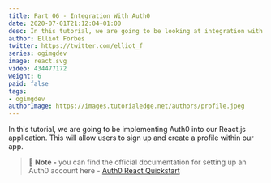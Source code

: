 ```yaml
---
title: Part 06 - Integration With Auth0
date: 2020-07-01T21:12:04+01:00
desc: In this tutorial, we are going to be looking at integration with Auth0 and adding the ability for users to sign up to our App.
author: Elliot Forbes
twitter: https://twitter.com/elliot_f
series: ogimgdev
image: react.svg
video: 434477172
weight: 6
paid: false
tags:
- ogimgdev
authorImage: https://images.tutorialedge.net/authors/profile.jpeg
---
```


In this tutorial, we are going to be implementing Auth0 into our React.js application. This will allow users to sign up and create a profile within our app.

> **🧙 Note -** you can find the official documentation for setting up an Auth0 account here - [Auth0 React Quickstart](https://auth0.com/docs/quickstart/spa/react/01-login)